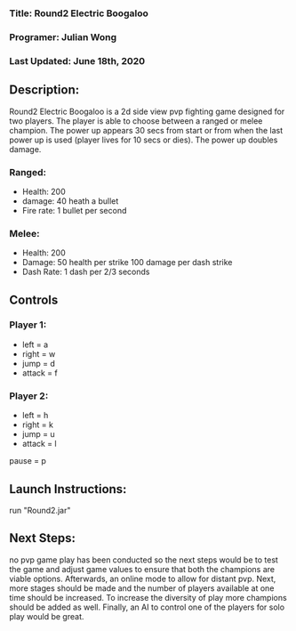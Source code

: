 ### Title: Round2 Electric Boogaloo
### Programer: Julian Wong
### Last Updated: June 18th, 2020

## Description:
Round2 Electric Boogaloo is a 2d side view pvp fighting game designed for two players. The player is able to choose between a ranged or melee champion. The power up appears 30 secs from start or from when the last power up is used (player lives for 10 secs or dies). The power up doubles damage.

### Ranged:
* Health: 200
* damage: 40 heath a bullet
* Fire rate: 1 bullet per second

### Melee:
* Health: 200
* Damage: 50 health per strike 100 damage per dash strike
* Dash Rate: 1 dash per 2/3 seconds

## Controls
### Player 1:
* left = a
* right = w
* jump = d
* attack = f

### Player 2:
* left = h
* right = k
* jump = u
* attack = l

pause = p

## Launch Instructions:
run "Round2.jar"

## Next Steps:
no pvp game play has been conducted so the next steps would be to test the game and adjust game values to ensure that both the champions are viable options. 
Afterwards, an online mode to allow for distant pvp. Next, more stages should be made and the number of players available at one time should be increased.
To increase the diversity of play more champions should be added as well. Finally, an AI to control one of the players for solo play would be great.
